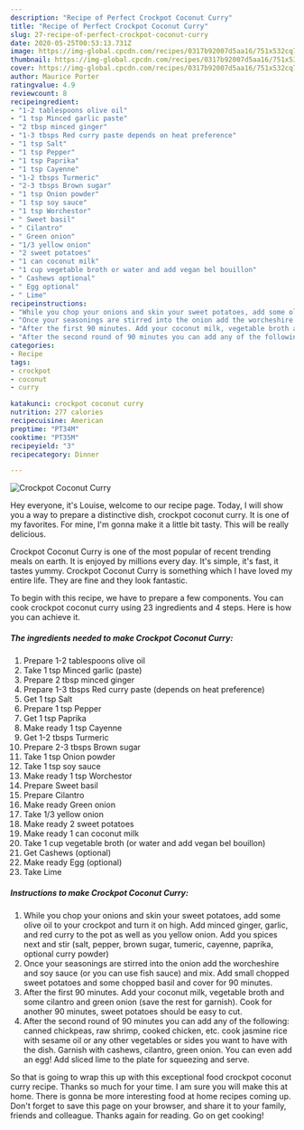 ```yaml
---
description: "Recipe of Perfect Crockpot Coconut Curry"
title: "Recipe of Perfect Crockpot Coconut Curry"
slug: 27-recipe-of-perfect-crockpot-coconut-curry
date: 2020-05-25T00:53:13.731Z
image: https://img-global.cpcdn.com/recipes/0317b92007d5aa16/751x532cq70/crockpot-coconut-curry-recipe-main-photo.jpg
thumbnail: https://img-global.cpcdn.com/recipes/0317b92007d5aa16/751x532cq70/crockpot-coconut-curry-recipe-main-photo.jpg
cover: https://img-global.cpcdn.com/recipes/0317b92007d5aa16/751x532cq70/crockpot-coconut-curry-recipe-main-photo.jpg
author: Maurice Porter
ratingvalue: 4.9
reviewcount: 8
recipeingredient:
- "1-2 tablespoons olive oil"
- "1 tsp Minced garlic paste"
- "2 tbsp minced ginger"
- "1-3 tbsps Red curry paste depends on heat preference"
- "1 tsp Salt"
- "1 tsp Pepper"
- "1 tsp Paprika"
- "1 tsp Cayenne"
- "1-2 tbsps Turmeric"
- "2-3 tbsps Brown sugar"
- "1 tsp Onion powder"
- "1 tsp soy sauce"
- "1 tsp Worchestor"
- " Sweet basil"
- " Cilantro"
- " Green onion"
- "1/3 yellow onion"
- "2 sweet potatoes"
- "1 can coconut milk"
- "1 cup vegetable broth or water and add vegan bel bouillon"
- " Cashews optional"
- " Egg optional"
- " Lime"
recipeinstructions:
- "While you chop your onions and skin your sweet potatoes, add some olive oil to your crockpot and turn it on high. Add minced ginger, garlic, and red curry to the pot as well as you yellow onion. Add you spices next and stir (salt, pepper, brown sugar, tumeric, cayenne, paprika, optional curry powder)"
- "Once your seasonings are stirred into the onion add the worcheshire and soy sauce (or you can use fish sauce) and mix. Add small chopped sweet potatoes and some chopped basil and cover for 90 minutes."
- "After the first 90 minutes. Add your coconut milk, vegetable broth and some cilantro and green onion (save the rest for garnish). Cook for another 90 minutes, sweet potatoes should be easy to cut."
- "After the second round of 90 minutes you can add any of the following: canned chickpeas, raw shrimp, cooked chicken, etc. cook jasmine rice with sesame oil or any other vegetables or sides you want to have with the dish. Garnish with cashews, cilantro, green onion. You can even add an egg! Add sliced lime to the plate for squeezing and serve."
categories:
- Recipe
tags:
- crockpot
- coconut
- curry

katakunci: crockpot coconut curry 
nutrition: 277 calories
recipecuisine: American
preptime: "PT34M"
cooktime: "PT35M"
recipeyield: "3"
recipecategory: Dinner

---
```



![Crockpot Coconut Curry](https://img-global.cpcdn.com/recipes/0317b92007d5aa16/751x532cq70/crockpot-coconut-curry-recipe-main-photo.jpg)

Hey everyone, it's Louise, welcome to our recipe page. Today, I will show you a way to prepare a distinctive dish, crockpot coconut curry. It is one of my favorites. For mine, I'm gonna make it a little bit tasty. This will be really delicious.



Crockpot Coconut Curry is one of the most popular of recent trending meals on earth. It is enjoyed by millions every day. It's simple, it's fast, it tastes yummy. Crockpot Coconut Curry is something which I have loved my entire life. They are fine and they look fantastic.


To begin with this recipe, we have to prepare a few components. You can cook crockpot coconut curry using 23 ingredients and 4 steps. Here is how you can achieve it.

##### The ingredients needed to make Crockpot Coconut Curry:

1. Prepare 1-2 tablespoons olive oil
1. Take 1 tsp Minced garlic (paste)
1. Prepare 2 tbsp minced ginger
1. Prepare 1-3 tbsps Red curry paste (depends on heat preference)
1. Get 1 tsp Salt
1. Prepare 1 tsp Pepper
1. Get 1 tsp Paprika
1. Make ready 1 tsp Cayenne
1. Get 1-2 tbsps Turmeric
1. Prepare 2-3 tbsps Brown sugar
1. Take 1 tsp Onion powder
1. Take 1 tsp soy sauce
1. Make ready 1 tsp Worchestor
1. Prepare  Sweet basil
1. Prepare  Cilantro
1. Make ready  Green onion
1. Take 1/3 yellow onion
1. Make ready 2 sweet potatoes
1. Make ready 1 can coconut milk
1. Take 1 cup vegetable broth (or water and add vegan bel bouillon)
1. Get  Cashews (optional)
1. Make ready  Egg (optional)
1. Take  Lime




##### Instructions to make Crockpot Coconut Curry:

1. While you chop your onions and skin your sweet potatoes, add some olive oil to your crockpot and turn it on high. Add minced ginger, garlic, and red curry to the pot as well as you yellow onion. Add you spices next and stir (salt, pepper, brown sugar, tumeric, cayenne, paprika, optional curry powder)
1. Once your seasonings are stirred into the onion add the worcheshire and soy sauce (or you can use fish sauce) and mix. Add small chopped sweet potatoes and some chopped basil and cover for 90 minutes.
1. After the first 90 minutes. Add your coconut milk, vegetable broth and some cilantro and green onion (save the rest for garnish). Cook for another 90 minutes, sweet potatoes should be easy to cut.
1. After the second round of 90 minutes you can add any of the following: canned chickpeas, raw shrimp, cooked chicken, etc. cook jasmine rice with sesame oil or any other vegetables or sides you want to have with the dish. Garnish with cashews, cilantro, green onion. You can even add an egg! Add sliced lime to the plate for squeezing and serve.




So that is going to wrap this up with this exceptional food crockpot coconut curry recipe. Thanks so much for your time. I am sure you will make this at home. There is gonna be more interesting food at home recipes coming up. Don't forget to save this page on your browser, and share it to your family, friends and colleague. Thanks again for reading. Go on get cooking!
